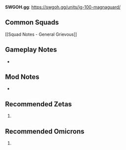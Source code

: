 **SWGOH.gg**: https://swgoh.gg/units/ig-100-magnaguard/

## Common Squads

[[Squad Notes - General Grievous]]

## Gameplay Notes

 - 

## Mod Notes

 - 

## Recommended Zetas

1. 

## Recommended Omicrons

1. 